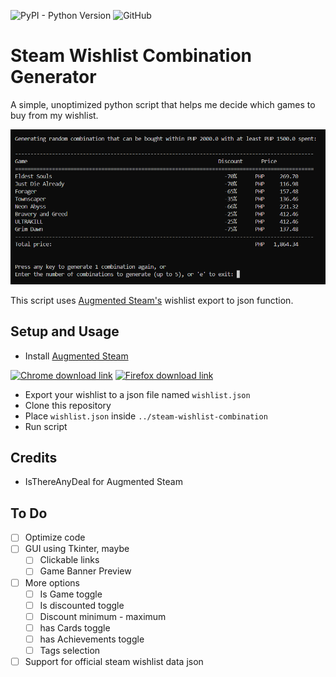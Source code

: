 ![PyPI - Python Version](https://img.shields.io/pypi/pyversions/py-cord?style=for-the-badge) ![GitHub](https://img.shields.io/github/license/nekooooooooo/salty-dream-bot?style=for-the-badge)

# Steam Wishlist Combination Generator

A simple, unoptimized python script that helps me decide which games to buy from my wishlist.

![](https://raw.githubusercontent.com/nekooooooooo/nekooooooooo.github.io/master/pics/preview_steam_wishlist.png)

This script uses [Augmented Steam's](https://github.com/IsThereAnyDeal/AugmentedSteam) wishlist export to json function.

## Setup and Usage

- Install [Augmented Steam](https://augmentedsteam.com/)

[![Chrome download link](https://storage.googleapis.com/web-dev-uploads/image/WlD8wC6g8khYWPJUsQceQkhXSlv1/UV4C4ybeBTsZt43U4xis.png)](https://chrome.google.com/webstore/detail/augmented-steam/dnhpnfgdlenaccegplpojghhmaamnnfp) [![Firefox download link](https://extensionworkshop.com/assets/img/documentation/publish/get-the-addon-178x60px.dad84b42.png)](https://addons.mozilla.org/firefox/addon/augmented-steam/)
- Export your wishlist to a json file named `wishlist.json`
- Clone this repository
- Place `wishlist.json` inside `../steam-wishlist-combination`
- Run script

## Credits
- IsThereAnyDeal for Augmented Steam

## To Do
- [ ] Optimize code
- [ ] GUI using Tkinter, maybe
    - [ ] Clickable links
    - [ ] Game Banner Preview
- [ ] More options
    - [ ] Is Game toggle
    - [ ] Is discounted toggle
    - [ ] Discount minimum - maximum
    - [ ] has Cards toggle
    - [ ] has Achievements toggle
    - [ ] Tags selection
- [ ] Support for official steam wishlist data json
